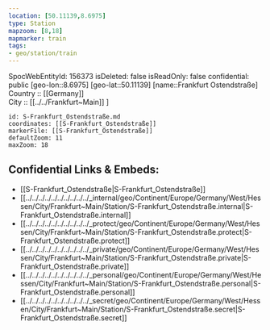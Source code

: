 ```yaml
---
location: [50.11139,8.6975] 
type: Station 
mapzoom: [8,18] 
mapmarker: train 
tags:
- geo/station/train
---
```

SpocWebEntityId: 156373
isDeleted: false
isReadOnly: false
confidential: public
[geo-lon::8.6975] 
[geo-lat::50.11139] 
[name::Frankfurt Ostendstraße] 
Country :: [[Germany]]  
City :: [[../../Frankfurt~Main]] ] 


```leaflet
id: S-Frankfurt_Ostendstraße.md
coordinates: [[S-Frankfurt_Ostendstraße]] 
markerFile: [[S-Frankfurt_Ostendstraße]] 
defaultZoom: 11 
maxZoom: 18
```


## Confidential Links & Embeds: 
- [[S-Frankfurt_Ostendstraße|S-Frankfurt_Ostendstraße]] 
- [[../../../../../../../../../../_internal/geo/Continent/Europe/Germany/West/Hessen/City/Frankfurt~Main/Station/S-Frankfurt_Ostendstraße.internal|S-Frankfurt_Ostendstraße.internal]] 
- [[../../../../../../../../../../_protect/geo/Continent/Europe/Germany/West/Hessen/City/Frankfurt~Main/Station/S-Frankfurt_Ostendstraße.protect|S-Frankfurt_Ostendstraße.protect]] 
- [[../../../../../../../../../../_private/geo/Continent/Europe/Germany/West/Hessen/City/Frankfurt~Main/Station/S-Frankfurt_Ostendstraße.private|S-Frankfurt_Ostendstraße.private]] 
- [[../../../../../../../../../../_personal/geo/Continent/Europe/Germany/West/Hessen/City/Frankfurt~Main/Station/S-Frankfurt_Ostendstraße.personal|S-Frankfurt_Ostendstraße.personal]] 
- [[../../../../../../../../../../_secret/geo/Continent/Europe/Germany/West/Hessen/City/Frankfurt~Main/Station/S-Frankfurt_Ostendstraße.secret|S-Frankfurt_Ostendstraße.secret]] 
